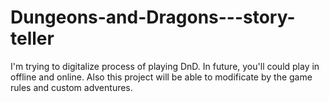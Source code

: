 # Dungeons-and-Dragons---story-teller
I'm trying to digitalize process of playing DnD. In future, you'll could play in offline and online. Also this project will be able to modificate by the game rules and custom adventures.
